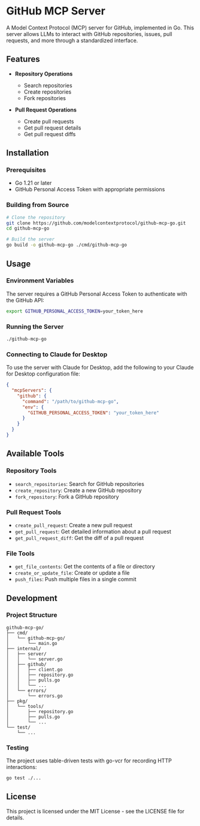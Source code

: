 # GitHub MCP Server

A Model Context Protocol (MCP) server for GitHub, implemented in Go. This server allows LLMs to interact with GitHub repositories, issues, pull requests, and more through a standardized interface.

## Features

- **Repository Operations**
  - Search repositories
  - Create repositories
  - Fork repositories

- **Pull Request Operations**
  - Create pull requests
  - Get pull request details
  - Get pull request diffs

## Installation

### Prerequisites

- Go 1.21 or later
- GitHub Personal Access Token with appropriate permissions

### Building from Source

```bash
# Clone the repository
git clone https://github.com/modelcontextprotocol/github-mcp-go.git
cd github-mcp-go

# Build the server
go build -o github-mcp-go ./cmd/github-mcp-go
```

## Usage

### Environment Variables

The server requires a GitHub Personal Access Token to authenticate with the GitHub API:

```bash
export GITHUB_PERSONAL_ACCESS_TOKEN=your_token_here
```

### Running the Server

```bash
./github-mcp-go
```

### Connecting to Claude for Desktop

To use the server with Claude for Desktop, add the following to your Claude for Desktop configuration file:

```json
{
  "mcpServers": {
    "github": {
      "command": "/path/to/github-mcp-go",
      "env": {
        "GITHUB_PERSONAL_ACCESS_TOKEN": "your_token_here"
      }
    }
  }
}
```

## Available Tools

### Repository Tools

- `search_repositories`: Search for GitHub repositories
- `create_repository`: Create a new GitHub repository
- `fork_repository`: Fork a GitHub repository

### Pull Request Tools

- `create_pull_request`: Create a new pull request
- `get_pull_request`: Get detailed information about a pull request
- `get_pull_request_diff`: Get the diff of a pull request

### File Tools

- `get_file_contents`: Get the contents of a file or directory
- `create_or_update_file`: Create or update a file
- `push_files`: Push multiple files in a single commit

## Development

### Project Structure

```
github-mcp-go/
├── cmd/
│   └── github-mcp-go/
│       └── main.go
├── internal/
│   ├── server/
│   │   └── server.go
│   ├── github/
│   │   ├── client.go
│   │   ├── repository.go
│   │   ├── pulls.go
│   │   └── ...
│   └── errors/
│       └── errors.go
├── pkg/
│   └── tools/
│       ├── repository.go
│       ├── pulls.go
│       └── ...
└── test/
    └── ...
```

### Testing

The project uses table-driven tests with go-vcr for recording HTTP interactions:

```bash
go test ./...
```

## License

This project is licensed under the MIT License - see the LICENSE file for details.
